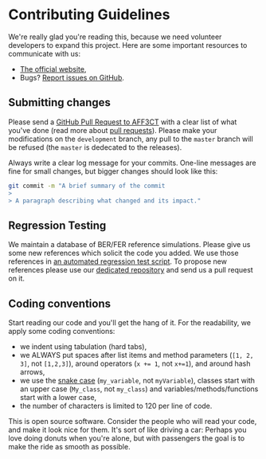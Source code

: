 # Contributing Guidelines

We're really glad you're reading this, because we need volunteer developers to
expand this project. Here are some important resources to communicate with us:

- [The official website](http://aff3ct.github.io),
- Bugs? [Report issues on GitHub](https://github.com/aff3ct/aff3ct/issues).

## Submitting changes

Please send a
[GitHub Pull Request to AFF3CT](https://github.com/aff3ct/aff3ct/pull/new/)
with a clear list of what you've done (read more about
[pull requests](https://help.github.com/articles/about-pull-requests/)). Please
make your modifications on the ``development`` branch, any pull to the
``master`` branch will be refused (the ``master`` is dedecated to the releases).

Always write a clear log message for your commits. One-line messages are fine
for small changes, but bigger changes should look like this:

```bash
git commit -m "A brief summary of the commit
>
> A paragraph describing what changed and its impact."
```

## Regression Testing

We maintain a database of BER/FER reference simulations. Please give us some new
references which solicit the code you added. We use those references in
[an automated regression test script](https://github.com/aff3ct/aff3ct/blob/master/ci/test-regression.py).
To propose new references please use our
[dedicated repository](https://github.com/aff3ct/error_rate_references) and send
us a pull request on it.

## Coding conventions

Start reading our code and you'll get the hang of it. For the readability, we
apply some coding conventions:

- we indent using tabulation (hard tabs),
- we ALWAYS put spaces after list items and method parameters (``[1, 2, 3]``,
  not ``[1,2,3]``), around operators (``x += 1``, not ``x+=1``), and around
  hash arrows,
- we use the [snake case](https://en.wikipedia.org/wiki/Snake_case)
  (``my_variable``, not ``myVariable``), classes start with an upper case
  (`My_class`, not `my_class`) and variables/methods/functions start with a
  lower case,
- the number of characters is limited to 120 per line of code.

This is open source software. Consider the people who will read your code, and
make it look nice for them. It's sort of like driving a car: Perhaps you love
doing donuts when you're alone, but with passengers the goal is to make the ride
as smooth as possible.